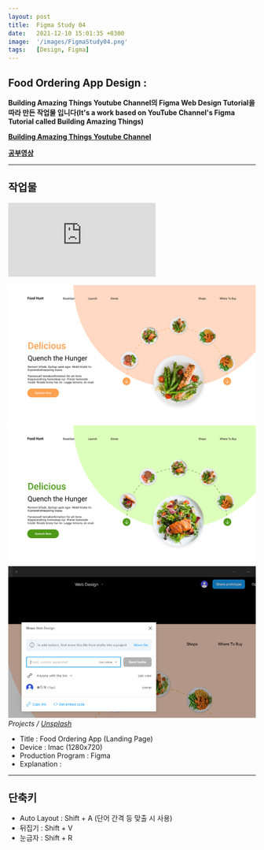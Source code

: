 ```yaml
---
layout: post
title:  Figma Study 04
date:   2021-12-10 15:01:35 +0300
image:  '/images/FigmaStudy04.png'
tags:   [Design, Figma]
---
```


## Food Ordering App Design :<br/>

**Building Amazing Things Youtube Channel의 Figma Web Design Tutorial을 따라 만든 작업물 입니다(It's a work based on YouTube Channel's Figma Tutorial called Building Amazing Things)**

**[Building Amazing Things Youtube Channel](https://www.youtube.com/channel/UCbVPTU8fv7e0EjGeQFbIsJA)**

**[공부영상](https://www.youtube.com/watch?v=CBf0BOaIBVw&t=14s)**  

___


## 작업물 <br/>

<!--작업물 영상!-->
<p><iframe src="https://www.youtube.com/embed/woUzEX31dVE" frameborder="0" allowfullscreen></iframe></p>
<!--작업물 세부 이미지!-->
<div class="gallery-box">
  <div class="gallery">
    <img src="/images/Posting/Figma/Study04/01.png" alt="Project">
    <img src="/images/Posting/Figma/Study04/02.png" alt="Project">
    <img src="/images/Posting/Figma/Study03/03.png" alt="Project">
  </div>
  <em>Projects / <a href="https://unsplash.com/" target="_blank">Unsplash</a></em>
</div>

* Title : Food Ordering App (Landing Page)
* Device : Imac (1280x720)
* Production Program : Figma
* Explanation : 

___


## 단축키 <br/>
* Auto Layout : Shift + A (단어 간격 등 맞출 시 사용) <br/>
* 뒤집기 : Shift + V <br/>
* 눈금자 : Shift + R <br/>
